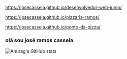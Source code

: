 https://josecassela.github.io/desenvolvedor-web-junio/

https://josecassela.github.io/pizzaria-ramos/

https://josecassela.github.io/ponto-da-pizza/

### olá sou josé ramos cassela



![Anurag's GitHub stats](https://github-readme-stats.vercel.app/api?username=josecassela&show_icons=true&theme=radical)







          
